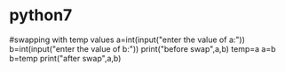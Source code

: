 # python7
#swapping with temp values
a=int(input("enter the value of a:"))
b=int(input("enter the value of b:"))
print("before swap",a,b)
temp=a
a=b
b=temp
print("after swap",a,b)
